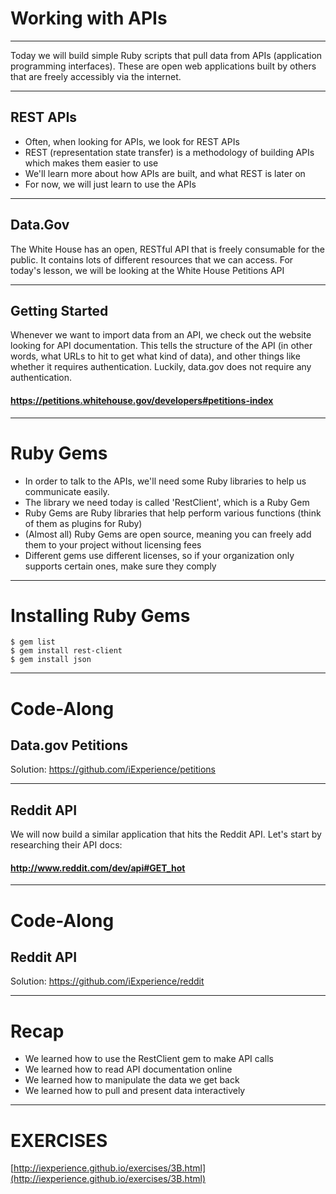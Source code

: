 # Working with APIs

---

Today we will build simple Ruby scripts that pull data from APIs (application programming interfaces). These are open web applications built by others that are freely accessibly via the internet.

---

## REST APIs

* Often, when looking for APIs, we look for REST APIs
* REST (representation state transfer) is a methodology of building APIs which makes them easier to use
* We'll learn more about how APIs are built, and what REST is later on
* For now, we will just learn to use the APIs

---

## Data.Gov

The White House has an open, RESTful API that is freely consumable for the public. It contains lots of different resources that we can access. For today's lesson, we will be looking at the White House Petitions API

---
## Getting Started

Whenever we want to import data from an API, we check out the website looking for API documentation. This tells the structure of the API (in other words, what URLs to hit to get what kind of data), and other things like whether it requires authentication. Luckily, data.gov does not require any authentication.

#### https://petitions.whitehouse.gov/developers#petitions-index

---

# Ruby Gems

* In order to talk to the APIs, we'll need some Ruby libraries to help us communicate easily. 
* The library we need today is called 'RestClient', which is a Ruby Gem
* Ruby Gems are Ruby libraries that help perform various functions (think of them as plugins for Ruby)
* (Almost all) Ruby Gems are open source, meaning you can freely add them to your project without licensing fees
* Different gems use different licenses, so if your organization only supports certain ones, make sure they comply

---
# Installing Ruby Gems

```
$ gem list
$ gem install rest-client
$ gem install json

```
---
# Code-Along
## Data.gov Petitions

Solution: https://github.com/iExperience/petitions

---

## Reddit API

We will now build a similar application that hits the Reddit API. Let's start by researching their API docs:

#### http://www.reddit.com/dev/api#GET_hot

---
# Code-Along
## Reddit API

Solution: https://github.com/iExperience/reddit

---

# Recap

* We learned how to use the RestClient gem to make API calls
* We learned how to read API documentation online
* We learned how to manipulate the data we get back
* We learned how to pull and present data interactively

---
# EXERCISES

[http://iexperience.github.io/exercises/3B.html](http://iexperience.github.io/exercises/3B.html)
